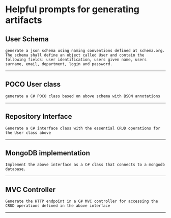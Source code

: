 # Helpful prompts for generating artifacts

## User Schema

```text
generate a json schema using naming conventions defined at schema.org. The schema shall define an object called User and contain the following fields: user identification, users given name, users surname, email, department, login and password.
```

---

## POCO User class

``` text
generate a C# POCO class based on above schema with BSON annotations
```

---

## Repository Interface

``` text
Generate a C# interface class with the essential CRUD operations for the User class above
```

---

## MongoDB implementation

```text
Implement the above interface as a C# class that connects to a mongodb database.
```

---

## MVC Controller

``` text
Generate the HTTP endpoint in a C# MVC controller for accessing the CRUD operations defined in the above interface
```

---